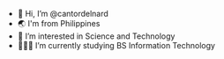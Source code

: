 - 👋 Hi, I’m @cantordelnard
- 🌏 I'm from Philippines
- 🤖 I’m interested in Science and Technology
- 👨🏼‍💻 I’m currently studying BS Information Technology


<!---
cantordelnard/cantordelnard is a ✨ special ✨ repository because its `README.md` (this file) appears on your GitHub profile.
You can click the Preview link to take a look at your changes.
--->
